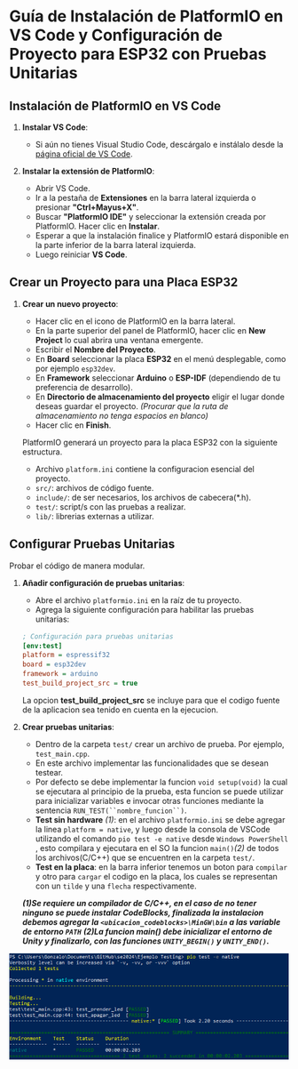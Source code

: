 # Guía de Instalación de PlatformIO en VS Code y Configuración de Proyecto para ESP32 con Pruebas Unitarias

## Instalación de PlatformIO en VS Code

1. **Instalar VS Code**:
   - Si aún no tienes Visual Studio Code, descárgalo e instálalo desde la [página oficial de VS Code](https://code.visualstudio.com/).

2. **Instalar la extensión de PlatformIO**:
   - Abrir VS Code.
   - Ir a la pestaña de **Extensiones** en la barra lateral izquierda o presionar **"Ctrl+Mayus+X"**.
   - Buscar **"PlatformIO IDE"** y seleccionar la extensión creada por PlatformIO. Hacer clic en **Instalar**.
   - Esperar a que la instalación finalice y PlatformIO estará disponible en la parte inferior de la barra lateral izquierda.
   - Luego reiniciar **VS Code**.

## Crear un Proyecto para una Placa ESP32

1. **Crear un nuevo proyecto**:
   - Hacer clic en el icono de PlatformIO en la barra lateral.
   - En la parte superior del panel de PlatformIO, hacer clic en **New Project** lo cual abrira una ventana emergente.
   - Escribir el **Nombre del Proyecto**.
   - En **Board** seleccionar la placa **ESP32** en el menú desplegable, como por ejemplo `esp32dev`.
   - En **Framework** seleccionar **Arduino** o **ESP-IDF** (dependiendo de tu preferencia de desarrollo).
   - En **Directorio de almacenamiento del proyecto** eligir el lugar donde deseas guardar el proyecto.
      _(Procurar que la ruta de almacenamiento no tenga espacios en blanco)_
   - Hacer clic en **Finish**.

   PlatformIO generará un proyecto para la placa ESP32 con la siguiente estructura.
   - Archivo `platform.ini` contiene la configuracion esencial del proyecto.
   - `src/`: archivos de código fuente.
   - `include/`: de ser necesarios, los archivos de cabecera(*.h).
   - `test/`: script/s con las pruebas a realizar.
   - `lib/`: librerias externas a utilizar. 

## Configurar Pruebas Unitarias

Probar el código de manera modular.

1. **Añadir configuración de pruebas unitarias**:
   - Abre el archivo `platformio.ini` en la raíz de tu proyecto.
   - Agrega la siguiente configuración para habilitar las pruebas unitarias:

   ```ini
   ; Configuración para pruebas unitarias
   [env:test]
   platform = espressif32
   board = esp32dev
   framework = arduino
   test_build_project_src = true
   ```
   La opcion **test_build_project_src** se incluye para que el codigo fuente de la aplicacion sea tenido en cuenta en la ejecucion.

2. **Crear pruebas unitarias**:
   - Dentro de la carpeta `test/` crear un archivo de prueba. Por ejemplo, `test_main.cpp`.
   - En este archivo implementar las funcionalidades que se desean testear.
   - Por defecto se debe implementar la funcion `void setup(void)` la cual se ejecutara al principio de la prueba, esta funcion se puede utilizar para inicializar variables e invocar otras funciones mediante la sentencia `RUN_TEST(``nombre_funcion``)`.
   - **Test sin hardware** _(1)_: en el archivo `platformio.ini` se debe agregar la linea `platform = native`, y luego desde la consola de VSCode utilizando el comando `pio test -e native` desde `Windows PowerShell` , esto compilara y ejecutara en el SO la funcion `main()`_(2)_ de todos los archivos(C/C++) que se encuentren en la carpeta `test/`.
   - **Test en la placa**: en la barra inferior tenemos un boton para `compilar` y otro para `cargar` el codigo en la placa, los cuales se representan con un `tilde` y una `flecha` respectivamente.

   **_(1)Se requiere un compilador de C/C++, en el caso de no tener ninguno se puede instalar CodeBlocks, finalizada la instalacion debemos agregar la `<ubicacion_codeblocks>\MinGW\bin` a las variable de entorno `PATH`_**
   **_(2)La funcion main() debe inicializar el entorno de Unity y finalizarlo, con las funciones `UNITY_BEGIN()` y `UNITY_END()`._**

 ![Ejecucion de test sin hardware](../docs/imagen_test.PNG)